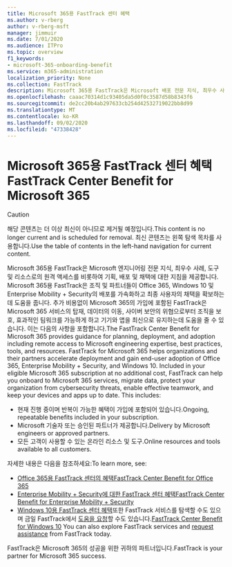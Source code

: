 ```yaml
---
title: Microsoft 365용 FastTrack 센터 혜택
ms.author: v-rberg
author: v-rberg-msft
manager: jimmuir
ms.date: 7/01/2020
ms.audience: ITPro
ms.topic: overview
f1_keywords:
- microsoft-365-onboarding-benefit
ms.service: m365-administration
localization_priority: None
ms.collection: FastTrack
description: Microsoft 365용 FastTrack은 Microsoft 배포 전문 지식, 최우수 사례, 도구 및 리소스로의 원격 액세스를 비롯하여 기획, 배포 및 채택에 대한 지침을 제공합니다.   Microsoft 365용 FastTrack은 조직 및 파트너들이 Office 365, Windows 10 및 Enterprise Mobility + Security의 배포를 가속화하고 최종 사용자의 채택을 확보하는데 도움을 줍니다.
ms.openlocfilehash: caaac70314d1c93405da5d0f0c3587d58b8343f6
ms.sourcegitcommit: de2cc20b4ab297633cb254d42532719022bb8d99
ms.translationtype: MT
ms.contentlocale: ko-KR
ms.lasthandoff: 09/02/2020
ms.locfileid: "47338428"
---
```

# <a name="fasttrack-center-benefit-for-microsoft-365"></a><span data-ttu-id="94d9d-104">Microsoft 365용 FastTrack 센터 혜택</span><span class="sxs-lookup"><span data-stu-id="94d9d-104">FastTrack Center Benefit for Microsoft 365</span></span>

> [!CAUTION]
> <span data-ttu-id="94d9d-105">해당 콘텐츠는 더 이상 최신이 아니므로 제거될 예정입니다.</span><span class="sxs-lookup"><span data-stu-id="94d9d-105">This content is no longer current and is scheduled for removal.</span></span> <span data-ttu-id="94d9d-106">최신 콘텐츠는 왼쪽 탐색 목차를 사용합니다.</span><span class="sxs-lookup"><span data-stu-id="94d9d-106">Use the table of contents in the left-hand navigation for current content.</span></span>

<span data-ttu-id="94d9d-p103">Microsoft 365용 FastTrack은 Microsoft 엔지니어링 전문 지식, 최우수 사례, 도구 및 리소스로의 원격 액세스를 비롯하여 기획, 배포 및 채택에 대한 지침을 제공합니다.   Microsoft 365용 FastTrack은 조직 및 파트너들이 Office 365, Windows 10 및 Enterprise Mobility + Security의 배포를 가속화하고 최종 사용자의 채택을 확보하는데 도움을 줍니다. 추가 비용없이 Microsoft 365의 가입에 포함된 FastTrack은 Microsoft 365 서비스의 탑재, 데이터의 이동, 사이버 보안의 위협으로부터 조직을 보호, 효과적인 팀워크를 가능하게 하고 기기와 앱을 최신으로 유지하는데 도움을 줄 수 있습니다. 이는 다음의 사항을 포함합니다.</span><span class="sxs-lookup"><span data-stu-id="94d9d-p103">The FastTrack Center Benefit for Microsoft 365 provides guidance for planning, deployment, and adoption including remote access to Microsoft engineering expertise, best practices, tools, and resources. FastTrack for Microsoft 365 helps organizations and their partners accelerate deployment and gain end-user adoption of Office 365, Enterprise Mobility + Security, and Windows 10. Included in your eligible Microsoft 365 subscription at no additional cost, FastTrack can help you onboard to Microsoft 365 services, migrate data, protect your organization from cybersecurity threats, enable effective teamwork, and keep your devices and apps up to date. This includes:</span></span>

- <span data-ttu-id="94d9d-111">현재 진행 중이며 반복이 가능한 혜택이 가입에 포함되어 있습니다.</span><span class="sxs-lookup"><span data-stu-id="94d9d-111">Ongoing, repeatable benefits included in your subscription.</span></span>
- <span data-ttu-id="94d9d-112">Microsoft 기술자 또는 승인된 파트너가 제공합니다.</span><span class="sxs-lookup"><span data-stu-id="94d9d-112">Delivery by Microsoft engineers or approved partners.</span></span>
- <span data-ttu-id="94d9d-113">모든 고객이 사용할 수 있는 온라인 리소스 및 도구.</span><span class="sxs-lookup"><span data-stu-id="94d9d-113">Online resources and tools available to all customers.</span></span>
  
<span data-ttu-id="94d9d-114">자세한 내용은 다음을 참조하세요:</span><span class="sxs-lookup"><span data-stu-id="94d9d-114">To learn more, see:</span></span>

- [<span data-ttu-id="94d9d-115">Office 365용 FastTrack 센터의 혜택</span><span class="sxs-lookup"><span data-stu-id="94d9d-115">FastTrack Center Benefit for Office 365</span></span>](O365-fasttrack-benefit-for-office-365.md) 
- [<span data-ttu-id="94d9d-116">Enterprise Mobility + Security에 대한 FastTrack 센터 혜택</span><span class="sxs-lookup"><span data-stu-id="94d9d-116">FastTrack Center Benefit for Enterprise Mobility + Security</span></span>](EMS-fasttrack-benefit-for-EMS.md)
- <span data-ttu-id="94d9d-117">[Windows 10용 FastTrack 센터 혜택](Win-10-fasttrack-benefit-for-Windows-10.md)또한 FastTrack 서비스를 탐색할 수도 있으며 금일 FastTrack에서 [도움을 요청](https://go.microsoft.com/fwlink/p/?LinkId=2003903)할 수도 있습니다.</span><span class="sxs-lookup"><span data-stu-id="94d9d-117">[FastTrack Center Benefit for Windows 10](Win-10-fasttrack-benefit-for-Windows-10.md) You can also explore FastTrack services and [request assistance](https://go.microsoft.com/fwlink/p/?LinkId=2003903) from FastTrack today.</span></span>

<span data-ttu-id="94d9d-118">FastTrack은 Microsoft 365의 성공을 위한 귀하의 파트너입니다.</span><span class="sxs-lookup"><span data-stu-id="94d9d-118">FastTrack is your partner for Microsoft 365 success.</span></span>
  